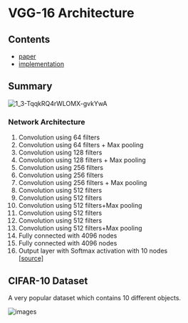 # VGG-16 Architecture

## Contents

* [paper](Paper.pdf)
* [implementation](model.py)

## Summary
![1_3-TqqkRQ4rWLOMX-gvkYwA](https://user-images.githubusercontent.com/89085916/169806039-fc80bb1c-e77d-404a-b1ea-4e42582a6bba.png)

### Network Architecture

1. Convolution using 64 filters  
2. Convolution using 64 filters + Max pooling  
3. Convolution using 128 filters  
4. Convolution using 128 filters + Max pooling  
5. Convolution using 256 filters  
6. Convolution using 256 filters  
7. Convolution using 256 filters + Max pooling  
8. Convolution using 512 filters  
9. Convolution using 512 filters  
10. Convolution using 512 filters+Max pooling  
11. Convolution using 512 filters  
12. Convolution using 512 filters  
13. Convolution using 512 filters+Max pooling  
14. Fully connected with 4096 nodes  
15. Fully connected with 4096 nodes  
16. Output layer with Softmax activation with 10 nodes  
[[source]](Paper.pdf)

## CIFAR-10 Dataset
A very popular dataset which contains 10 different objects.   
  
![images](https://user-images.githubusercontent.com/89085916/169703589-40e18144-5f3a-4f5a-ae5f-70f43c66dfc7.jpg)
